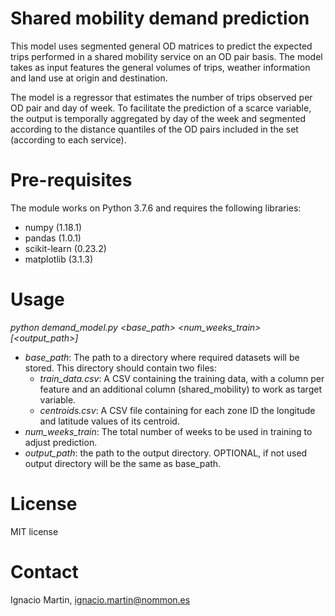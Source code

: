 # Shared mobility demand prediction
This model uses segmented general OD matrices to predict the expected trips performed in a shared mobility service on an OD pair basis. The model takes as input features the general volumes of trips, weather information and land use at origin and destination.

The model is a regressor that estimates the number of trips observed per OD pair and day of week. To facilitate the prediction of a scarce variable, the output is temporally aggregated by day of the week and segmented according to the distance quantiles of the OD pairs included in the set (according to each service).

# Pre-requisites
The module works on Python 3.7.6 and requires the following libraries:
  * numpy (1.18.1)
  * pandas (1.0.1)
  * scikit-learn (0.23.2)
  * matplotlib (3.1.3)

# Usage

*python demand_model.py <base_path> <num_weeks_train> [<output_path>]*

* *base_path*: The path to a directory where required datasets will be stored. This directory should contain two files:
  * *train_data.csv*: A CSV containing the training data, with a column per feature and an additional column (shared_mobility) to work as target variable.
  * *centroids.csv*: A CSV file containing for each zone ID the longitude and latitude values of its centroid.
* *num_weeks_train*: The total number of weeks to be used in training to adjust prediction.
* *output_path*: the path to the output directory. OPTIONAL, if not used output directory will be the same as base_path.

# License

MIT license

# Contact

  Ignacio Martin, ignacio.martin@nommon.es
